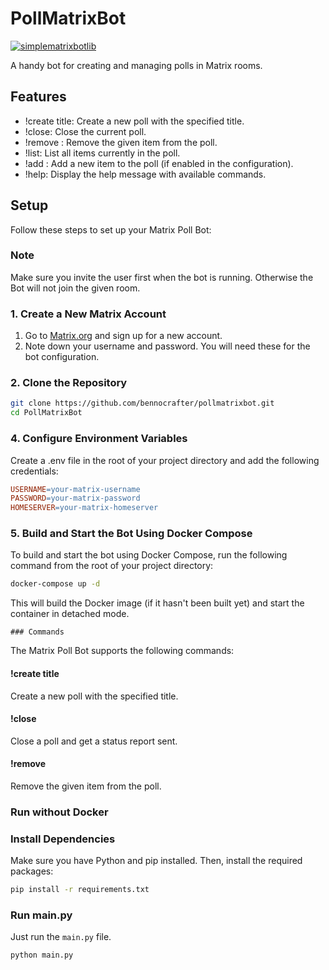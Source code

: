   # PollMatrixBot
  [![simplematrixbotlib][simplematrixbotlib]][Simplematrixbotlib-url]

  A handy bot for creating and managing polls in Matrix rooms.

  ## Features

  - !create title: Create a new poll with the specified title.
  - !close: Close the current poll.
  - !remove <item>: Remove the given item from the poll.
  - !list: List all items currently in the poll.
  - !add <item>: Add a new item to the poll (if enabled in the configuration).
  - !help: Display the help message with available commands.

  ## Setup

  Follow these steps to set up your Matrix Poll Bot:

  ### Note
  Make sure you invite the user first when the bot is running. Otherwise the Bot will not join the given room.

  ### 1. Create a New Matrix Account

  1. Go to [Matrix.org](https://matrix.org) and sign up for a new account.
  2. Note down your username and password. You will need these for the bot configuration.

  ### 2. Clone the Repository

  ```bash
  git clone https://github.com/bennocrafter/pollmatrixbot.git
  cd PollMatrixBot
  ```

  ### 4. Configure Environment Variables
  Create a .env file in the root of your project directory and add the following credentials:

  ```makefile
  USERNAME=your-matrix-username
  PASSWORD=your-matrix-password
  HOMESERVER=your-matrix-homeserver

  ```

  ### 5. Build and Start the Bot Using Docker Compose
  To build and start the bot using Docker Compose, run the following command from the root of your project directory:

  ```bash
  docker-compose up -d
  ```
  This will build the Docker image (if it hasn't been built yet) and start the container in detached mode.

    ### Commands

  The Matrix Poll Bot supports the following commands:

  #### !create title
  Create a new poll with the specified title.

  #### !close
  Close a poll and get a status report sent.

  #### !remove <item>
  Remove the given item from the poll.

  [simplematrixbotlib]: https://img.shields.io/badge/Framework-simplematrixbotlib-blue
  [Simplematrixbotlib-url]: https://codeberg.org/imbev/simplematrixbotlib

  ### Run without Docker

  ###  Install Dependencies
  Make sure you have Python and pip installed. Then, install the required packages:

  ```bash
  pip install -r requirements.txt
  ```

  ### Run main.py
  Just run the `main.py` file.
  ```bash
  python main.py
  ```
